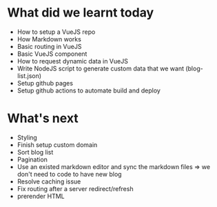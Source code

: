 # What did we learnt today

- How to setup a VueJS repo
- How Markdown works
- Basic routing in VueJS
- Basic VueJS component
- How to request dynamic data in VueJS
- Write NodeJS script to generate custom data that we want (blog-list.json)
- Setup github pages
- Setup github actions to automate build and deploy

# What's next
- Styling
- Finish setup custom domain
- Sort blog list
- Pagination
- Use an existed markdown editor and sync the markdown files => we don't need to code to have new blog
- Resolve caching issue
- Fix routing after a server redirect/refresh
- prerender HTML
